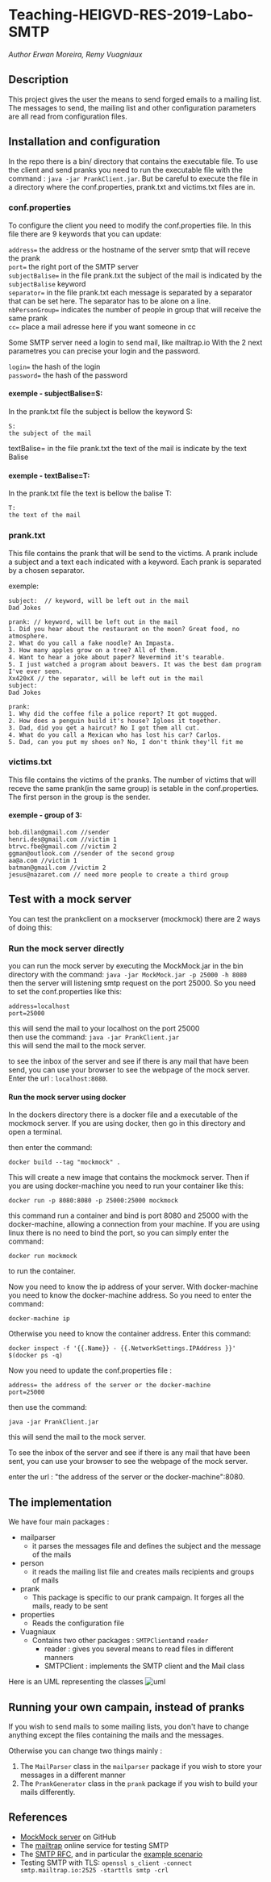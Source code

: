 # Teaching-HEIGVD-RES-2019-Labo-SMTP
*Author Erwan Moreira, Remy Vuagniaux*

## Description
This project gives the user the means to send forged emails to a mailing list.
The messages to send, the mailing list and other configuration parameters are all
read from configuration files.

## Installation and configuration
In the repo there is a bin/ directory that contains the executable file. To use the client and send pranks you need to run the executable file with the command :
    `java -jar PrankClient.jar`.
But be careful to execute the file in a directory where the conf.properties, prank.txt and victims.txt files are in.

### conf.properties
To configure the client you need to modify the conf.properties file.
In this file there are 9 keywords that you can update:

`address=` the address or the hostname of the server smtp that will receve the prank  
`port=` the right port of the SMTP server  
`subjectBalise=` in the file prank.txt the subject of the mail is indicated by the `subjectBalise` keyword  
`separator=` in the file prank.txt each message is separated by a separator that can be set here. The separator has to be alone on a line.  
`nbPersonGroup=` indicates the number of people in group that will receive the same prank  
`cc=` place a mail adresse here if you want someone in cc 

Some SMTP server need a login to send mail, like mailtrap.io
With the 2 next parametres you can precise your login and the password.

`login=` the hash of the login  
`password=` the hash of the password

#### exemple - subjectBalise=S:
In the prank.txt file the subject is bellow the keyword S:

    S:  
    the subject of the mail

textBalise= in the file prank.txt the text of the mail is indicate by the text Balise

#### exemple - textBalise=T:
In the prank.txt file the text is bellow the balise T:

    T:  
    the text of the mail

### prank.txt

This file contains the prank that will be send to the victims. A prank include a subject and a text each indicated with a keyword. Each prank is separated by a
chosen separator.

exemple:

    subject:  // keyword, will be left out in the mail
    Dad Jokes 

    prank: // keyword, will be left out in the mail
    1. Did you hear about the restaurant on the moon? Great food, no atmosphere.
    2. What do you call a fake noodle? An Impasta.
    3. How many apples grow on a tree? All of them.
    4. Want to hear a joke about paper? Nevermind it's tearable.
    5. I just watched a program about beavers. It was the best dam program I've ever seen.
    Xx420xX // the separator, will be left out in the mail
    subject:
    Dad Jokes

    prank:
    1. Why did the coffee file a police report? It got mugged.
    2. How does a penguin build it's house? Igloos it together.
    3. Dad, did you get a haircut? No I got them all cut.
    4. What do you call a Mexican who has lost his car? Carlos.
    5. Dad, can you put my shoes on? No, I don't think they'll fit me

### victims.txt

This file contains the victims of the pranks. The number of victims that will receve the same prank(in the same group) is setable in the conf.properties. The first person in the group is the sender.

#### exemple - group of 3:

    bob.dilan@gmail.com //sender
    henri.des@gmail.com //victim 1
    btrvc.fbe@gmail.com //victim 2
    ggman@outlook.com //sender of the second group
    aa@a.com //victim 1
    batman@gmail.com //victim 2
    jesus@nazaret.com // need more people to create a third group

## Test with a mock server
You can test the prankclient on a mockserver (mockmock) there are 2 ways of doing this:

### Run the mock server directly
you can run the mock server by executing the MockMock.jar in the bin directory with the command: `java -jar MockMock.jar -p 25000 -h 8080`  
then the server will listening smtp request on the port 25000. So you need to set the conf.properties like this:

    address=localhost
    port=25000

this will send the mail to your localhost on the port 25000  
then use the command: `java -jar PrankClient.jar`  
this will send the mail to the mock server.

to see the inbox of the server and see if there is any mail that have been send, you can use your browser to see the webpage of the mock server.
Enter the url : `localhost:8080`.

#### Run the mock server using docker
In the dockers directory there is a docker file and a executable of the mockmock server. If you are using docker, then go in this directory and open a terminal.

then enter the command:

    docker build --tag "mockmock" .

This will create a new image that contains the mockmock server.
Then if you are using docker-machine you need to run your container like this:

    docker run -p 8080:8080 -p 25000:25000 mockmock

this command run a container and bind is port 8080 and 25000 with the docker-machine, allowing a connection from your machine. If you are using linux there is no need to bind the port, so you can simply enter the command:

    docker run mockmock

to run the container.

Now you need to know the ip address of your server. With docker-machine you need to know the docker-machine address. So you need to enter the command:

    docker-machine ip

Otherwise you need to know the container address. Enter this command:

    docker inspect -f '{{.Name}} - {{.NetworkSettings.IPAddress }}' $(docker ps -q)

Now you need to update the conf.properties file :

    address= the address of the server or the docker-machine
    port=25000

then use the command:

    java -jar PrankClient.jar

this will send the mail to the mock server.

To see the inbox of the server and see if there is any mail that have been sent, you can use your browser to see the webpage of the mock server.

enter the url : "the address of the server or the docker-machine":8080.

## The implementation
We have four main packages :
* mailparser
    - it parses the messages file and defines the subject and the message of the mails
* person
    - it reads the mailing list file and creates mails recipients and groups of mails
* prank
    - This package is specific to our prank campaign. It forges all the mails, ready to be sent
* properties
    - Reads the configuration file
* Vuagniaux
    - Contains two other packages : `SMTPClient`and `reader`
        - reader : gives you several means to read files in different manners
        - SMTPClient : implements the SMTP client and the Mail class

Here is an UML representing the classes
![uml](figures/uml.png)

## Running your own campain, instead of pranks 
If you wish to send mails to some mailing lists, you don't have to change anything
except the files containing the mails and the messages.

Otherwise you can change two things mainly :

1. The `MailParser` class in the `mailparser` package if you wish to store your messages in a different manner
2. The `PrankGenerator` class in the `prank` package if you wish to build your mails differently.

## References

* [MockMock server](<https://github.com/tweakers/MockMock>) on GitHub
* The [mailtrap](<https://mailtrap.io/>) online service for testing SMTP
* The [SMTP RFC](<https://tools.ietf.org/html/rfc5321#appendix-D>), and in particular the [example scenario](<https://tools.ietf.org/html/rfc5321#appendix-D>)
* Testing SMTP with TLS: `openssl s_client -connect smtp.mailtrap.io:2525 -starttls smtp -crl`
